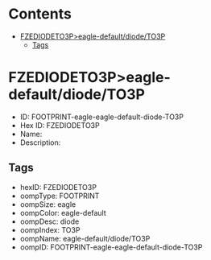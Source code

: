 



Contents
========

* [FZEDIODETO3P>eagle-default/diode/TO3P](#fzediodeto3peagle-defaultdiodeto3p)
	* [Tags](#tags)

# FZEDIODETO3P>eagle-default/diode/TO3P

- ID: FOOTPRINT-eagle-eagle-default-diode-TO3P
- Hex ID: FZEDIODETO3P
- Name: 
- Description: 

## Tags

- hexID: FZEDIODETO3P
- oompType: FOOTPRINT
- oompSize: eagle
- oompColor: eagle-default
- oompDesc: diode
- oompIndex: TO3P
- oompName: eagle-default/diode/TO3P
- oompID: FOOTPRINT-eagle-eagle-default-diode-TO3P
